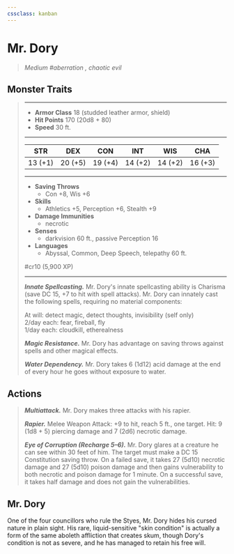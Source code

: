 ```yaml
---
cssclass: kanban
---
```


# Mr. Dory
>*Medium #aberration , chaotic evil*
## Monster Traits
>___
>- **Armor Class** 18 (studded leather armor, shield)
>- **Hit Points** 170 (20d8 + 80)
>- **Speed** 30 ft.
>___
>|STR|DEX|CON|INT|WIS|CHA|
>|:---:|:---:|:---:|:---:|:---:|:---:|
>|13 (+1)|20 (+5)|19 (+4)|14 (+2)|14 (+2)|16 (+3)|
>___
>- **Saving Throws**
>	 - Con +8, Wis +6
>- **Skills**
>	 - Athletics +5, Perception +6, Stealth +9
>- **Damage Immunities**
>	 - necrotic
>- **Senses**
>	 - darkvision 60 ft., passive Perception 16
>- **Languages**
>	 - Abyssal, Common, Deep Speech, telepathy 60 ft.
>
> #cr10 (5,900 XP)
>___
>***Innate Spellcasting.*** Mr. Dory's innate spellcasting ability is Charisma (save DC 15, +7 to hit with spell attacks). Mr. Dory can innately cast the following spells, requiring no material components:  
>
>At will: detect magic, detect thoughts, invisibility (self only)  
>2/day each: fear, fireball, fly  
>1/day each: cloudkill, etherealness  
>
>
>***Magic Resistance.*** Mr. Dory has advantage on saving throws against spells and other magical effects.  
>
>***Water Dependency.*** Mr. Dory takes 6 (1d12) acid damage at the end of every hour he goes without exposure to water.  
>
## Actions
>***Multiattack.*** Mr. Dory makes three attacks with his rapier.  
>
>***Rapier.*** Melee Weapon Attack: +9 to hit, reach 5 ft., one target. Hit: 9 (1d8 + 5) piercing damage and 7 (2d6) necrotic damage.  
>
>***Eye of Corruption (Recharge 5–6).*** Mr. Dory glares at a creature he can see within 30 feet of him. The target must make a DC 15 Constitution saving throw. On a failed save, it takes 27 (5d10) necrotic damage and 27 (5d10) poison damage and then gains vulnerability to both necrotic and poison damage for 1 minute. On a successful save, it takes half damage and does not gain the vulnerabilities.
## Mr. Dory
One of the four councillors who rule the Styes, Mr. Dory hides his cursed nature in plain sight. His rare, liquid-sensitive "skin condition" is actually a form of the same aboleth affliction that creates skum, though Dory's condition is not as severe, and he has managed to retain his free will.